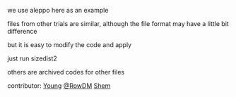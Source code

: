 we use aleppo here as an example

files from other trials are similar, although the file format may have a little bit difference

but it is easy to modify the code and apply

just run sizedist2

others are archived codes for other files

contributor:
[Young](mailto:Sydg0705@icloud.com)
[@RowDM](https://github.com/RowDM)
[Shem](mailto:shemlawalata@gmail.com)